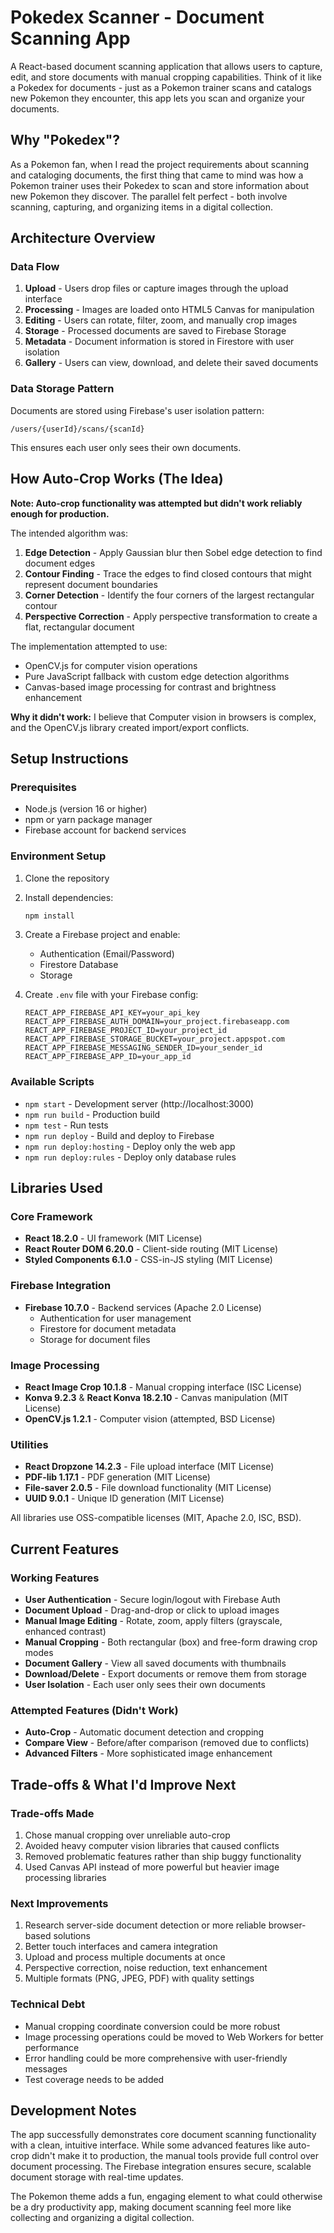 # Pokedex Scanner - Document Scanning App

A React-based document scanning application that allows users to capture, edit, and store documents with manual cropping capabilities. Think of it like a Pokedex for documents - just as a Pokemon trainer scans and catalogs new Pokemon they encounter, this app lets you scan and organize your documents.

## Why "Pokedex"?

As a Pokemon fan, when I read the project requirements about scanning and cataloging documents, the first thing that came to mind was how a Pokemon trainer uses their Pokedex to scan and store information about new Pokemon they discover. The parallel felt perfect - both involve scanning, capturing, and organizing items in a digital collection.

## Architecture Overview

### Data Flow
1. **Upload** - Users drop files or capture images through the upload interface
2. **Processing** - Images are loaded onto HTML5 Canvas for manipulation
3. **Editing** - Users can rotate, filter, zoom, and manually crop images
4. **Storage** - Processed documents are saved to Firebase Storage
5. **Metadata** - Document information is stored in Firestore with user isolation
6. **Gallery** - Users can view, download, and delete their saved documents



### Data Storage Pattern
Documents are stored using Firebase's user isolation pattern:
```
/users/{userId}/scans/{scanId}
```
This ensures each user only sees their own documents.

## How Auto-Crop Works (The Idea)

**Note: Auto-crop functionality was attempted but didn't work reliably enough for production.**

The intended algorithm was:
1. **Edge Detection** - Apply Gaussian blur then Sobel edge detection to find document edges
2. **Contour Finding** - Trace the edges to find closed contours that might represent document boundaries
3. **Corner Detection** - Identify the four corners of the largest rectangular contour
4. **Perspective Correction** - Apply perspective transformation to create a flat, rectangular document

The implementation attempted to use:
- OpenCV.js for computer vision operations
- Pure JavaScript fallback with custom edge detection algorithms
- Canvas-based image processing for contrast and brightness enhancement

**Why it didn't work:** I believe that Computer vision in browsers is complex, and the OpenCV.js library created import/export conflicts. 

## Setup Instructions

### Prerequisites
- Node.js (version 16 or higher)
- npm or yarn package manager
- Firebase account for backend services

### Environment Setup
1. Clone the repository
2. Install dependencies:
   ```bash
   npm install
   ```

3. Create a Firebase project and enable:
   - Authentication (Email/Password)
   - Firestore Database
   - Storage

4. Create `.env` file with your Firebase config:
   ```env
   REACT_APP_FIREBASE_API_KEY=your_api_key
   REACT_APP_FIREBASE_AUTH_DOMAIN=your_project.firebaseapp.com
   REACT_APP_FIREBASE_PROJECT_ID=your_project_id
   REACT_APP_FIREBASE_STORAGE_BUCKET=your_project.appspot.com
   REACT_APP_FIREBASE_MESSAGING_SENDER_ID=your_sender_id
   REACT_APP_FIREBASE_APP_ID=your_app_id
   ```

### Available Scripts
- `npm start` - Development server (http://localhost:3000)
- `npm run build` - Production build
- `npm test` - Run tests
- `npm run deploy` - Build and deploy to Firebase
- `npm run deploy:hosting` - Deploy only the web app
- `npm run deploy:rules` - Deploy only database rules

## Libraries Used

### Core Framework
- **React 18.2.0** - UI framework (MIT License)
- **React Router DOM 6.20.0** - Client-side routing (MIT License)
- **Styled Components 6.1.0** - CSS-in-JS styling (MIT License)

### Firebase Integration
- **Firebase 10.7.0** - Backend services (Apache 2.0 License)
  - Authentication for user management
  - Firestore for document metadata
  - Storage for document files

### Image Processing
- **React Image Crop 10.1.8** - Manual cropping interface (ISC License)
- **Konva 9.2.3** & **React Konva 18.2.10** - Canvas manipulation (MIT License)
- **OpenCV.js 1.2.1** - Computer vision (attempted, BSD License)

### Utilities
- **React Dropzone 14.2.3** - File upload interface (MIT License)
- **PDF-lib 1.17.1** - PDF generation (MIT License)
- **File-saver 2.0.5** - File download functionality (MIT License)
- **UUID 9.0.1** - Unique ID generation (MIT License)

All libraries use OSS-compatible licenses (MIT, Apache 2.0, ISC, BSD).

## Current Features

### Working Features
- **User Authentication** - Secure login/logout with Firebase Auth
- **Document Upload** - Drag-and-drop or click to upload images
- **Manual Image Editing** - Rotate, zoom, apply filters (grayscale, enhanced contrast)
- **Manual Cropping** - Both rectangular (box) and free-form drawing crop modes
- **Document Gallery** - View all saved documents with thumbnails
- **Download/Delete** - Export documents or remove them from storage
- **User Isolation** - Each user only sees their own documents

### Attempted Features (Didn't Work)
- **Auto-Crop** - Automatic document detection and cropping
- **Compare View** - Before/after comparison (removed due to conflicts)
- **Advanced Filters** - More sophisticated image enhancement

## Trade-offs & What I'd Improve Next

### Trade-offs Made
1. Chose manual cropping over unreliable auto-crop
2. Avoided heavy computer vision libraries that caused conflicts
3. Removed problematic features rather than ship buggy functionality
4. Used Canvas API instead of more powerful but heavier image processing libraries

### Next Improvements
1. Research server-side document detection or more reliable browser-based solutions
2. Better touch interfaces and camera integration
3. Upload and process multiple documents at once
4. Perspective correction, noise reduction, text enhancement
5. Multiple formats (PNG, JPEG, PDF) with quality settings

### Technical Debt
- Manual cropping coordinate conversion could be more robust
- Image processing operations could be moved to Web Workers for better performance
- Error handling could be more comprehensive with user-friendly messages
- Test coverage needs to be added

## Development Notes

The app successfully demonstrates core document scanning functionality with a clean, intuitive interface. While some advanced features like auto-crop didn't make it to production, the manual tools provide full control over document processing. The Firebase integration ensures secure, scalable document storage with real-time updates.

The Pokemon theme adds a fun, engaging element to what could otherwise be a dry productivity app, making document scanning feel more like collecting and organizing a digital collection.


